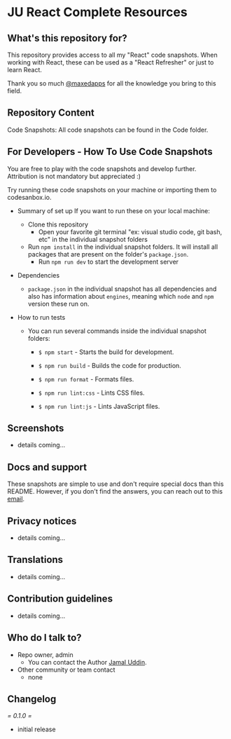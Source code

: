 # JU React Complete Resources #

## What's this repository for? ##

This repository provides access to all my "React" code snapshots. When working with React, these can be used as a "React Refresher" or just to learn React.

Thank you so much [@maxedapps](https://twitter.com/maxedapps) for all the knowledge you bring to this field.

## Repository Content ##

Code Snapshots: All code snapshots can be found in the Code folder.

## For Developers - How To Use Code Snapshots ##

You are free to play with the code snapshots and develop further. Attribution is not mandatory but appreciated :)

Try running these code snapshots on your machine or importing them to codesanbox.io. 

* Summary of set up
If you want to run these on your local machine:
	- Clone this repository 
        - Open your favorite git terminal "ex: visual studio code, git bash, etc" in the individual snapshot folders
	- Run `npm install` in the individual snapshot folders. It will install all packages that are present on the folder's `package.json`.
        - Run `npm run dev` to start the development server

* Dependencies
	- `package.json` in the individual snapshot has all dependencies and also has information about `engines`, meaning which `node` and `npm` version these run on.

* How to run tests
	- You can run several commands inside the individual snapshot folders:

		- `$ npm start` - Starts the build for development.

		- `$ npm run build` - Builds the code for production.

		- `$ npm run format` - Formats files.

		- `$ npm run lint:css` - Lints CSS files.

		- `$ npm run lint:js` - Lints JavaScript files.

## Screenshots ##
* details coming...

## Docs and support  ##

These snapshots are simple to use and don't require special docs than this README. However, if you don't find the answers, you can reach out to this [email](mailto:jamal08.bd@gmail.com).

## Privacy notices ##

* details coming...

## Translations ##
 
* details coming...

## Contribution guidelines ##

* details coming...

## Who do I talk to? ##

* Repo owner, admin
	- You can contact the Author [Jamal Uddin](mailto:jamal08.bd@gmail.com).
* Other community or team contact
	- none

## Changelog ##
 
*= 0.1.0 =*
	
- initial release
